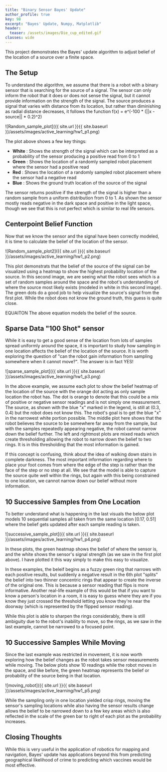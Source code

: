 ```yaml
---
title: "Binary Sensor Bayes' Update"
author_profile: true
key: 98
excerpt: "Bayes' Update, Numpy, Matplotlib"
header:
  teaser: /assets/images/Die_cup_edited.gif
classes: wide
---
```



This project demonstrates the Bayes' update algorithm to adjust belief of the location of a source over a finite space. 

## The Setup
To understand the algorithm, we assume that there is a robot with a binary sensor that is searching for the source of a signal. The sensor can only inform the robot that it does or does not sense the signal, but it cannot provide information on the strength of the signal. The source produces a signal that varies with distance from its location, but rather than diminishing as radial distance decreases, it follows the function f(x) = e^(-100 * (||x - source|| * 0.2)^2)

![Random_sample_plot]({{ site.url }}{{ site.baseurl }}/assets/images/active_learning/hw1_p1.png)

The plot above shows a few key things:
- **White** : Shows the strength of the signal which can be interpreted as a probability of the sensor producing a positive read from 0 to 1
- **Green** : Shows the location of a randomly sampled robot placement where the sensor had a positive read
- **Red** : Shows the location of a randomly sampled robot placement where the sensor had a negative read
- **Blue** : Shows the ground truth location of the source of the signal

The sensor returns positive if the strength of the signal is higher than a random sample from a uniform distribution from 0 to 1. As shown the sensor mostly reads negative in the dark space and positive in the light space, though we see that this is not perfect which is similar to real life sensors. 

## Centerpoint Belief Function
Now that we know the sensor and the signal have been correctly modeled, it is time to calculate the belief of the location of the sensor. 

![Random_sample_plot2]({{ site.url }}{{ site.baseurl }}/assets/images/active_learning/hw1_p2.png)

This plot demonstrats that the belief of the source of the signal can be visualized using a heatmap to show the highest probability location of the source. In this second image, we are seeing what the robot sees which is a set of random samples around the space and the robot's understanding of where the source most likely exists (modeled in white in this second image). The green dots do a good job to help visualize the source's signal from the first plot. While the robot does not know the ground truth, this guess is quite close.

EQUAITON
The above equation models the belief of the source. 

## Sparse Data "100 Shot" sensor
While it is easy to get a good sense of the location from lots of samples spread uniformly around the space, it is important to study how sampling in one location affects the belief of the location of the source. It is worth exploring the question of "can the robot gain information from sampling somewhere when it cannot move?". The answer is in fact YES!

![sparse_sample_plot]({{ site.url }}{{ site.baseurl }}/assets/images/active_learning/hw1_p3.png)

In the above example, we assume each plot to show the belief heatmap of the location of the source with the orange dot acting as only sample location the robot has. The dot is orange to denote that this could be a mix of positive or negative sensor readings and is not simply one measurement. The source, as shown with the blue "x" marked in the legend, is still at (0.3, 0.4) but the robot does not know this. The robot's goal is to get the blue "x" in the narrowest white portion possible. The middle plot here shows that the robot believes the source to be somewhere far away from the sample, but with the samples repeatedly appearing negative, the robot cannot narrow down the belief further. The left and rightmost plots are mixed reads which create thresholding allowing the robot to narrow down the belief to two rings. It is in this thresholding that the most information is gained. 

If this concept is confusing, think about the idea of walking down stairs in complete darkness. The most important information regarding where to place your foot comes from where the edge of the step is rather than the face of the step or no step at all. We see that the model is able to capture the source quite well within the rings, but again with this being constrained to one location, we cannot narrow down our belief without more information. 

## 10 Successive Samples from One Location
To better understand what is happening in the last visuals the below plot models 10 sequential samples all taken from the same location [0.17, 0.51] where the belief gets updated after each sample reading is taken. 

![successive_sample_plot]({{ site.url }}{{ site.baseurl }}/assets/images/active_learning/hw1_p4.png)

In these plots, the green heatmap shows the belief of where the sensor is, and the white shows the sensor's signal strength (as we saw in the first plot above). I have plotted it this way simply to make this easy to visualize. 

In these examples, the beleif begins as a fuzzy green ring that narrows with each positive results, but suddenly a negative result in the 6th plot "splits" the belief into two thinner concentric rings that appear to create the inverse of the original one. This is because a sensor reading that flips is more informative. Another real-life example of this would be that if you want to know a person's location in a room, it is easy to guess where they are if you know they just crossed the threshold letting you know they're near the doorway (which is represented by the flipped sensor reading). 

While this plot is able to sharpen the rings considerably, there is still ambiguity due to the robot's inability to move, so the rings, as we saw in the last example, cannot be narrowed to a focused point. 

## 10 Successive Samples While Moving
Since the last example was restricted in movement, it is now worth exploring how the belief changes as the robot takes sensor measurements while moving. The below plots show 10 readings while the robot moves in the space, and like before, the green heatmap represents the belief or probability of the source being in that location.

![moving_robot]({{ site.url }}{{ site.baseurl }}/assets/images/active_learning/hw1_p5.png)

While the sampling only in one location yielded crisp rings, moving the sensor's sampling locations while also having the sensor results change allows the belief to be narrowed down to a few key areas which is also reflected in the scale of the green bar to right of each plot as the probability increases.

## Closing Thoughts
While this is very useful in the application of robotics for mapping and navigation, Bayes' update has applications beyond this from predicting geographical likelihood of crime to predicting which vaccines would be most effective.